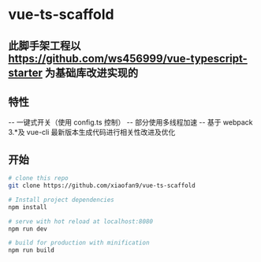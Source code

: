 # vue-ts-scaffold

>

## 此脚手架工程以 https://github.com/ws456999/vue-typescript-starter 为基础库改进实现的

## 特性

-- 一键式开关（使用 config.ts 控制）
-- 部分使用多线程加速
-- 基于 webpack 3.\*及 vue-cli 最新版本生成代码进行相关性改进及优化

## 开始

```bash
# clone this repo
git clone https://github.com/xiaofan9/vue-ts-scaffold

# Install project dependencies
npm install

# serve with hot reload at localhost:8080
npm run dev

# build for production with minification
npm run build
```
